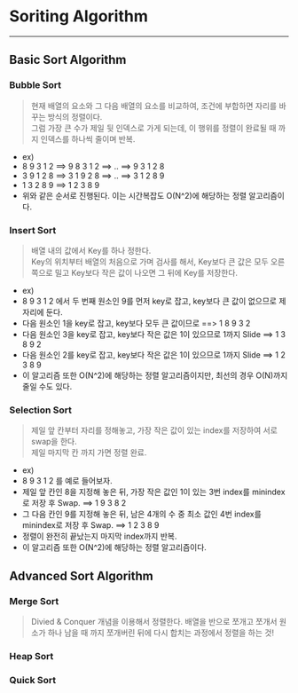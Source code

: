 # Soriting Algorithm
---
## Basic Sort Algorithm
### Bubble Sort
> 현재 배열의 요소와 그 다음 배열의 요소를 비교하여, 조건에 부합하면 자리를 바꾸는 방식의 정렬이다.  
> 그럼 가장 큰 수가 제일 뒷 인덱스로 가게 되는데, 이 행위를 정렬이 완료될 때 까지 인덱스를 하나씩 줄이며 반복.  
- ex)
- 8 9 3 1 2 ==> 9 8 3 1 2 ==> .. ==> 9 3 1 2 8
- 3 9 1 2 8 ==> 3 1 9 2 8 ==> .. ==> 3 1 2 8 9
- 1 3 2 8 9 ==> 1 2 3 8 9 
- 위와 같은 순서로 진행된다. 이는 시간복잡도 O(N^2)에 해당하는 정렬 알고리즘이다.

### Insert Sort
> 배열 내의 값에서 Key를 하나 정한다.  
> Key의 위치부터 배열의 처음으로 가며 검사를 해서, Key보다 큰 값은 모두 오른쪽으로 밀고 Key보다 작은 값이 나오면 그 뒤에 Key를 저장한다.  
- ex)
- 8 9 3 1 2 에서 두 번째 원소인 9를 먼저 key로 잡고, key보다 큰 값이 없으므로 제자리에 둔다.
- 다음 원소인 1을 key로 잡고, key보다 모두 큰 값이므로 ==> 1 8 9 3 2
- 다음 원소인 3을 key로 잡고, key보다 작은 값은 1이 있으므로 1까지 Slide ==> 1 3 8 9 2
- 다음 원소인 2를 key로 잡고, key보다 작은 값은 1이 있으므로 1까지 Slide ==> 1 2 3 8 9 
- 이 알고리즘 또한 O(N^2)에 해당하는 정렬 알고리즘이지만, 최선의 경우 O(N)까지 줄일 수도 있다.

### Selection Sort
> 제일 앞 칸부터 자리를 정해놓고, 가장 작은 값이 있는 index를 저장하여 서로 swap을 한다.  
> 제일 마지막 칸 까지 가면 정렬 완료.  
- ex)
- 8 9 3 1 2 를 예로 들어보자.
- 제일 앞 칸인 8을 지정해 놓은 뒤, 가장 작은 값인 1이 있는 3번 index를 minindex로 저장 후 Swap. ==> 1 9 3 8 2
- 그 다음 칸인 9를 지정해 놓은 뒤, 남은 4개의 수 중 최소 값인 4번 index를 minindex로 저장 후 Swap. ==> 1 2 3 8 9
- 정렬이 완전히 끝났는지 마지막 index까지 반복.
- 이 알고리즘 또한 O(N^2)에 해당하는 정렬 알고리즘이다.

## Advanced Sort Algorithm
### Merge Sort
> Divied & Conquer 개념을 이용해서 정렬한다.
> 배열을 반으로 쪼개고 쪼개서 원소가 하나 남을 때 까지 쪼개버린 뒤에 다시 합치는 과정에서 정렬을 하는 것!

### Heap Sort
### Quick Sort
